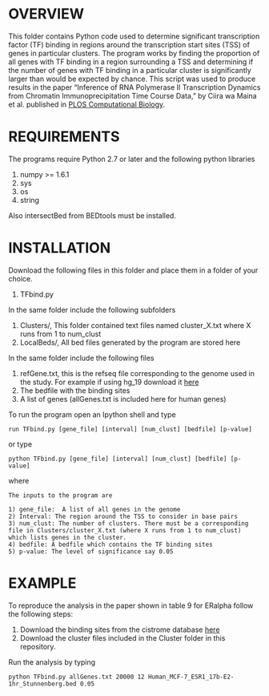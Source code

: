 OVERVIEW
========

This folder contains Python code used to determine significant transcription factor (TF) binding in regions around the transcription start sites (TSS) of genes in particular clusters. The program works by finding the proportion of all genes with TF binding in a region surrounding a TSS and determining if the number of genes with TF binding in a particular cluster is significantly larger than would be expected by chance. This script was used to produce results in the paper “Inference of RNA Polymerase II Transcription Dynamics from Chromatin Immunoprecipitation Time Course Data,” 
by Ciira wa Maina et al. published in [PLOS Computational Biology](http://journals.plos.org/ploscompbiol/article?id=10.1371/journal.pcbi.1003598).


REQUIREMENTS
============
The programs require Python 2.7 or later and the following python libraries

1. numpy >= 1.6.1
2. sys
3. os
4. string

Also  intersectBed from BEDtools must be installed.

INSTALLATION
============
Download the following files in this folder and place them in a folder of your choice.

1. TFbind.py

In the same folder include the following subfolders

1. Clusters/, This folder contained text files named cluster\_X.txt where X runs from 1 to num\_clust 
2. LocalBeds/, All bed files generated by the program are stored here


In the same folder include the following files

1. refGene.txt, this is the refseq file corresponding  to the genome used in the study. For example if using hg_19 download it [here](http://hgdownload.cse.ucsc.edu/goldenpath/hg19/database/refGene.txt.gz)
2. The bedfile with the binding sites
3. A list of genes (allGenes.txt is included here for human genes)


To run the program open an Ipython shell and type

	run TFbind.py [gene_file] [interval] [num_clust] [bedfile] [p-value]

or type

	python TFbind.py [gene_file] [interval] [num_clust] [bedfile] [p-value]

where

	The inputs to the program are

	1) gene_file:  A list of all genes in the genome
	2) Interval: The region around the TSS to consider in base pairs
	3) num_clust: The number of clusters. There must be a corresponding file in Clusters/cluster_X.txt (where X runs from 1 to num_clust) which lists genes in the cluster. 
	4) bedfile: A bedfile which contains the TF binding sites
	5) p-value: The level of significance say 0.05


EXAMPLE
=======

To reproduce the analysis in the paper shown in table 9 for ERalpha follow the following steps:

1. Download the binding sites from the cistrome database [here](http://cistrome.org/NR_Cistrome/Cistrome/ChIP_seq/Human_ER_seq/Human_MCF-7_PolII_17b-E2-1hr_Stunnenberg.bed)
2. Download the cluster files included in the Cluster folder in this repository.


Run the analysis by typing 

	python TFbind.py allGenes.txt 20000 12 Human_MCF-7_ESR1_17b-E2-1hr_Stunnenberg.bed 0.05

	
